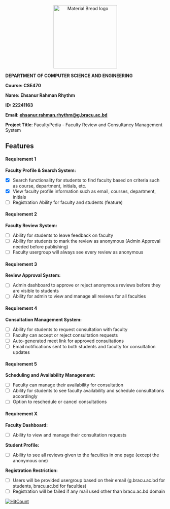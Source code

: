 <p align="center" style="margin-bottom: 0px !important;">
    <img width="200"
        src="https://upload.wikimedia.org/wikipedia/commons/thumb/1/1a/Brac_University_Logo.png/432px-Brac_University_Logo.png"
        alt="Material Bread logo" align="center">
</p>

**DEPARTMENT OF COMPUTER SCIENCE AND ENGINEERING**

**Course: CSE470**

**Name: Ehsanur Rahman Rhythm**

**ID: 22241163**

**Email: ehsanur.rahman.rhythm@g.bracu.ac.bd**

**Project Title**: FacultyPedia - Faculty Review and Consultancy Management System

## Features

#### Requirement 1

**Faculty Profile & Search System:**

- [x] Search functionality for students to find faculty based on criteria such as course, department, initials, etc.
- [x] View faculty profile information such as email, courses, department, initials
- [ ] Registration Ability for faculty and students (feature)

#### Requirement 2

**Faculty Review System:**

- [ ] Ability for students to leave feedback on faculty
- [ ] Ability for students to mark the review as anonymous (Admin Approval needed before publishing)
- [ ] Faculty usergroup will always see every review as anonymous

#### Requirement 3

**Review Approval System:**

- [ ] Admin dashboard to approve or reject anonymous reviews before they are visible to students
- [ ] Ability for admin to view and manage all reviews for all faculties

#### Requirement 4

**Consultation Management System:**

- [ ] Ability for students to request consultation with faculty
- [ ] Faculty can accept or reject consultation requests
- [ ] Auto-generated meet link for approved consultations
- [ ] Email notifications sent to both students and faculty for consultation updates

#### Requirement 5

**Scheduling and Availability Management:**

- [ ] Faculty can manage their availability for consultation
- [ ] Ability for students to see faculty availability and schedule consultations accordingly
- [ ] Option to reschedule or cancel consultations

#### Requirement X

**Faculty Dashboard:**

- [ ] Ability to view and manage their consultation requests

**Student Profile:**

- [ ] Ability to see all reviews given to the faculties in one page (except the anonymous one)

**Registration Restriction:**

- [ ] Users will be provided usergroup based on their email (g.bracu.ac.bd for students, bracu.ac.bd for faculties)
- [ ] Registration will be failed if any mail used other than bracu.ac.bd domain

[![HitCount](https://hits.dwyl.com/errhythm/CSE470.svg?style=flat-square&show=unique)](http://hits.dwyl.com/errhythm/CSE470)
